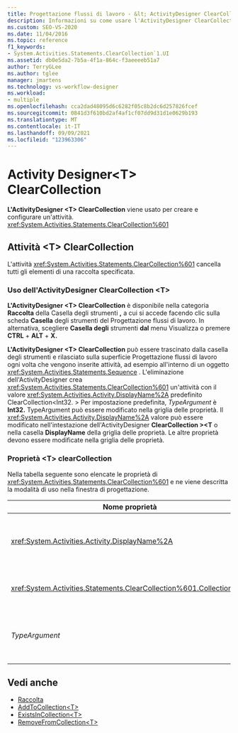 ```yaml
---
title: Progettazione flussi di lavoro - &lt; ActivityDesigner ClearCollection T &gt;
description: Informazioni su come usare l'ActivityDesigner ClearCollection <T> per creare e configurare un'attività <T> ClearCollection.
ms.custom: SEO-VS-2020
ms.date: 11/04/2016
ms.topic: reference
f1_keywords:
- System.Activities.Statements.ClearCollection`1.UI
ms.assetid: db0e5da2-7b5a-4f1a-864c-f3aeeeeb51a7
author: TerryGLee
ms.author: tglee
manager: jmartens
ms.technology: vs-workflow-designer
ms.workload:
- multiple
ms.openlocfilehash: cca2dad48095d6c6282f05c8b2dc6d257826fcef
ms.sourcegitcommit: 0841d3f610bd2af4af1cf07dd9d31d1e0629b193
ms.translationtype: MT
ms.contentlocale: it-IT
ms.lasthandoff: 09/09/2021
ms.locfileid: "123963306"
---
```

# <a name="clearcollectiont-activity-designer"></a>Activity Designer\<T> ClearCollection

**L'ActivityDesigner \<T> ClearCollection** viene usato per creare e configurare un'attività. <xref:System.Activities.Statements.ClearCollection%601>

## <a name="the-clearcollectiont-activity"></a>Attività \<T> ClearCollection

L'attività <xref:System.Activities.Statements.ClearCollection%601> cancella tutti gli elementi di una raccolta specificata.

### <a name="using-the-clearcollectiont-activity-designer"></a>Uso dell'ActivityDesigner ClearCollection \<T>

**L'ActivityDesigner \<T> ClearCollection** è disponibile nella categoria **Raccolta** della Casella degli strumenti **,** a cui si accede facendo clic sulla scheda **Casella** degli strumenti del Progettazione flussi di lavoro. In alternativa, scegliere **Casella degli** strumenti **dal** menu Visualizza o premere **CTRL** + **ALT** + **X.**

**L'ActivityDesigner \<T> ClearCollection** può essere  trascinato dalla casella degli strumenti e rilasciato sulla superficie Progettazione flussi di lavoro ogni volta che vengono inserite attività, ad esempio all'interno di un oggetto <xref:System.Activities.Statements.Sequence> . L'eliminazione dell'ActivityDesigner crea <xref:System.Activities.Statements.ClearCollection%601> un'attività con il valore <xref:System.Activities.Activity.DisplayName%2A> predefinito ClearCollection<Int32. \> Per impostazione predefinita, *TypeArgument* è **Int32.** TypeArgument può essere modificato nella griglia delle proprietà. Il <xref:System.Activities.Activity.DisplayName%2A> valore può essere modificato nell'intestazione dell'ActivityDesigner **ClearCollection \><T** o nella casella **DisplayName** della griglia delle proprietà. Le altre proprietà devono essere modificate nella griglia delle proprietà.

### <a name="the-clearcollectiont-properties"></a>Proprietà \<T> clearCollection

Nella tabella seguente sono elencate le proprietà di <xref:System.Activities.Statements.ClearCollection%601> e ne viene descritta la modalità di uso nella finestra di progettazione.

|Nome proprietà|Obbligatoria|Utilizzo|
|-|--------------|-|
|<xref:System.Activities.Activity.DisplayName%2A>|Falso|Specifica il nome descrittivo facoltativo dell'attività <xref:System.Activities.Statements.ClearCollection%601>. Il valore predefinito è ClearCollection<\> Int32. Sebbene non sia obbligatorio specificare il valore di <xref:System.Activities.Activity.DisplayName%2A>, è consigliabile farlo.|
|<xref:System.Activities.Statements.ClearCollection%601.Collection%2A>|Vero|Specifica la raccolta di cui cancellare tutti gli elementi. Questa raccolta è di tipo **\<TypeArgument> ICollection.** Per specificare la raccolta, digitare un'espressione Visual Basic nella griglia delle proprietà.|
|*TypeArgument*|Vero|Specifica il tipo T degli elementi contenuti in <xref:System.Collections.Generic.ICollection%601>. Per impostazione predefinita, questo *tipo TypeArgument* è impostato su **Int32.** Per modificare il tipo, modificare il valore di *TypeArgument* nella casella combinata nella griglia delle proprietà.|

## <a name="see-also"></a>Vedi anche

- [Raccolta](../workflow-designer/collection-activity-designers.md)
- [AddToCollection\<T>](../workflow-designer/addtocollection-t-activity-designer.md)
- [ExistsInCollection\<T>](../workflow-designer/existsincollection-t-activity-designer.md)
- [RemoveFromCollection\<T>](../workflow-designer/removefromcollection-t-activity-designer.md)